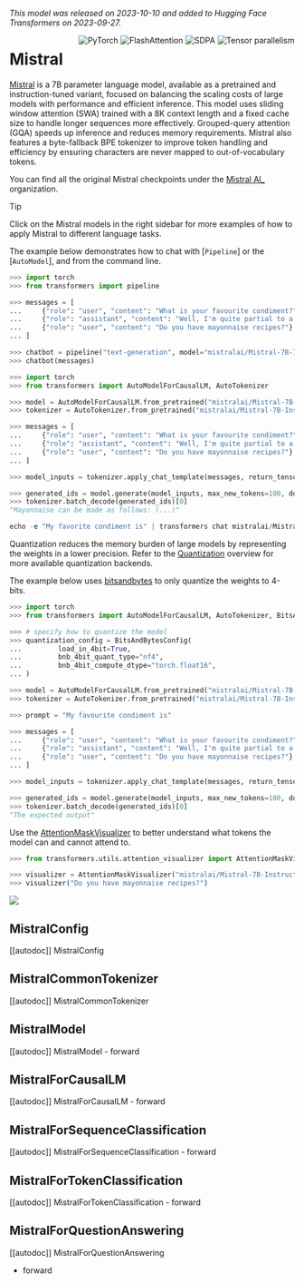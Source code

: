 <!--Copyright 2023 Mistral AI and The HuggingFace Team. All rights reserved.

Licensed under the Apache License, Version 2.0 (the "License"); you may not use this file except in compliance with
the License. You may obtain a copy of the License at

http://www.apache.org/licenses/LICENSE-2.0

Unless required by applicable law or agreed to in writing, software distributed under the License is distributed on
an "AS IS" BASIS, WITHOUT WARRANTIES OR CONDITIONS OF ANY KIND, either express or implied. See the License for the
specific language governing permissions and limitations under the License.

⚠️ Note that this file is in Markdown but contain specific syntax for our doc-builder (similar to MDX) that may not be
rendered properly in your Markdown viewer.

-->
*This model was released on 2023-10-10 and added to Hugging Face Transformers on 2023-09-27.*

<div style="float: right;">
    <div class="flex flex-wrap space-x-1">
        <img alt="PyTorch" src="https://img.shields.io/badge/PyTorch-DE3412?style=flat&logo=pytorch&logoColor=white">
        <img alt="FlashAttention" src="https://img.shields.io/badge/%E2%9A%A1%EF%B8%8E%20FlashAttention-eae0c8?style=flat">
        <img alt="SDPA" src="https://img.shields.io/badge/SDPA-DE3412?style=flat&logo=pytorch&logoColor=white">
        <img alt="Tensor parallelism" src="https://img.shields.io/badge/Tensor%20parallelism-06b6d4?style=flat&logoColor=white">
    </div>
</div>

# Mistral

[Mistral](https://huggingface.co/papers/2310.06825) is a 7B parameter language model, available as a pretrained and instruction-tuned variant, focused on balancing
the scaling costs of large models with performance and efficient inference. This model uses sliding window attention (SWA) trained with a 8K context length and a fixed cache size to handle longer sequences more effectively. Grouped-query attention (GQA) speeds up inference and reduces memory requirements. Mistral also features a byte-fallback BPE tokenizer to improve token handling and efficiency by ensuring characters are never mapped to out-of-vocabulary tokens.

You can find all the original Mistral checkpoints under the [Mistral AI_](https://huggingface.co/mistralai) organization.

> [!TIP]
> Click on the Mistral models in the right sidebar for more examples of how to apply Mistral to different language tasks.

The example below demonstrates how to chat with [`Pipeline`] or the [`AutoModel`], and from the command line.

<hfoptions id="usage">
<hfoption id="Pipeline">

```python
>>> import torch
>>> from transformers import pipeline

>>> messages = [
...     {"role": "user", "content": "What is your favourite condiment?"},
...     {"role": "assistant", "content": "Well, I'm quite partial to a good squeeze of fresh lemon juice. It adds just the right amount of zesty flavour to whatever I'm cooking up in the kitchen!"},
...     {"role": "user", "content": "Do you have mayonnaise recipes?"}
... ]

>>> chatbot = pipeline("text-generation", model="mistralai/Mistral-7B-Instruct-v0.3", torch_dtype=torch.bfloat16, device=0)
>>> chatbot(messages)
```

</hfoption>
<hfoption id="AutoModel">

```python
>>> import torch
>>> from transformers import AutoModelForCausalLM, AutoTokenizer

>>> model = AutoModelForCausalLM.from_pretrained("mistralai/Mistral-7B-Instruct-v0.3", torch_dtype=torch.bfloat16, attn_implementation="sdpa", device_map="auto")
>>> tokenizer = AutoTokenizer.from_pretrained("mistralai/Mistral-7B-Instruct-v0.3")

>>> messages = [
...     {"role": "user", "content": "What is your favourite condiment?"},
...     {"role": "assistant", "content": "Well, I'm quite partial to a good squeeze of fresh lemon juice. It adds just the right amount of zesty flavour to whatever I'm cooking up in the kitchen!"},
...     {"role": "user", "content": "Do you have mayonnaise recipes?"}
... ]

>>> model_inputs = tokenizer.apply_chat_template(messages, return_tensors="pt").to("cuda")

>>> generated_ids = model.generate(model_inputs, max_new_tokens=100, do_sample=True)
>>> tokenizer.batch_decode(generated_ids)[0]
"Mayonnaise can be made as follows: (...)"
```

</hfoption>
<hfoption id="transformers CLI">

```python
echo -e "My favorite condiment is" | transformers chat mistralai/Mistral-7B-v0.3 --torch_dtype auto --device 0 --attn_implementation flash_attention_2
```

</hfoption>
</hfoptions>


Quantization reduces the memory burden of large models by representing the weights in a lower precision. Refer to the [Quantization](../quantization/overview) overview for more available quantization backends.

The example below uses [bitsandbytes](../quantization/bitsandbytes) to only quantize the weights to 4-bits.

```python
>>> import torch
>>> from transformers import AutoModelForCausalLM, AutoTokenizer, BitsAndBytesConfig

>>> # specify how to quantize the model
>>> quantization_config = BitsAndBytesConfig(
...         load_in_4bit=True,
...         bnb_4bit_quant_type="nf4",
...         bnb_4bit_compute_dtype="torch.float16",
... )

>>> model = AutoModelForCausalLM.from_pretrained("mistralai/Mistral-7B-Instruct-v0.3", quantization_config=True, torch_dtype=torch.bfloat16, device_map="auto")
>>> tokenizer = AutoTokenizer.from_pretrained("mistralai/Mistral-7B-Instruct-v0.3")

>>> prompt = "My favourite condiment is"

>>> messages = [
...     {"role": "user", "content": "What is your favourite condiment?"},
...     {"role": "assistant", "content": "Well, I'm quite partial to a good squeeze of fresh lemon juice. It adds just the right amount of zesty flavour to whatever I'm cooking up in the kitchen!"},
...     {"role": "user", "content": "Do you have mayonnaise recipes?"}
... ]

>>> model_inputs = tokenizer.apply_chat_template(messages, return_tensors="pt").to("cuda")

>>> generated_ids = model.generate(model_inputs, max_new_tokens=100, do_sample=True)
>>> tokenizer.batch_decode(generated_ids)[0]
"The expected output"
```

Use the [AttentionMaskVisualizer](https://github.com/huggingface/transformers/blob/beb9b5b02246b9b7ee81ddf938f93f44cfeaad19/src/transformers/utils/attention_visualizer.py#L139) to better understand what tokens the model can and cannot attend to.

```py
>>> from transformers.utils.attention_visualizer import AttentionMaskVisualizer

>>> visualizer = AttentionMaskVisualizer("mistralai/Mistral-7B-Instruct-v0.3")
>>> visualizer("Do you have mayonnaise recipes?")
```

<div class="flex justify-center">
    <img src="https://huggingface.co/datasets/huggingface/documentation-images/resolve/main/transformers/model_doc/mistral-attn-mask.png"/>
</div>

## MistralConfig

[[autodoc]] MistralConfig

## MistralCommonTokenizer

[[autodoc]] MistralCommonTokenizer

## MistralModel

[[autodoc]] MistralModel
    - forward

## MistralForCausalLM

[[autodoc]] MistralForCausalLM
    - forward

## MistralForSequenceClassification

[[autodoc]] MistralForSequenceClassification
    - forward

## MistralForTokenClassification

[[autodoc]] MistralForTokenClassification
    - forward

## MistralForQuestionAnswering

[[autodoc]] MistralForQuestionAnswering
- forward
